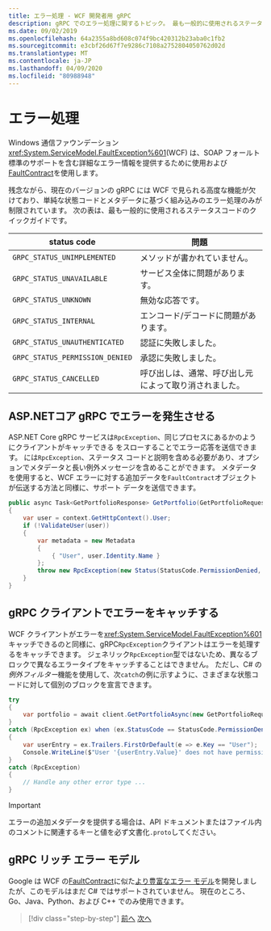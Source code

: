```yaml
---
title: エラー処理 - WCF 開発者用 gRPC
description: gRPC でのエラー処理に関するトピック。 最も一般的に使用されるステータスコードの表が含まれています。
ms.date: 09/02/2019
ms.openlocfilehash: 64a2355a8bd608c074f9bc420312b23aba0c1fb2
ms.sourcegitcommit: e3cbf26d67f7e9286c7108a2752804050762d02d
ms.translationtype: MT
ms.contentlocale: ja-JP
ms.lasthandoff: 04/09/2020
ms.locfileid: "80988948"
---
```

# <a name="error-handling"></a>エラー処理

Windows 通信ファウンデーション<xref:System.ServiceModel.FaultException%601>(WCF) は、SOAP フォールト標準のサポートを含む詳細なエラー情報を提供するために使用および[FaultContract](xref:System.ServiceModel.FaultContractAttribute)を使用します。

残念ながら、現在のバージョンの gRPC には WCF で見られる高度な機能が欠けており、単純な状態コードとメタデータに基づく組み込みのエラー処理のみが制限されています。 次の表は、最も一般的に使用されるステータスコードのクイックガイドです。

| status code | 問題 |
| ----------- | ------- |
| `GRPC_STATUS_UNIMPLEMENTED` | メソッドが書かれていません。 |
| `GRPC_STATUS_UNAVAILABLE` | サービス全体に問題があります。 |
| `GRPC_STATUS_UNKNOWN` | 無効な応答です。 |
| `GRPC_STATUS_INTERNAL` | エンコード/デコードに問題があります。 |
| `GRPC_STATUS_UNAUTHENTICATED` | 認証に失敗しました。 |
| `GRPC_STATUS_PERMISSION_DENIED` | 承認に失敗しました。 |
| `GRPC_STATUS_CANCELLED` | 呼び出しは、通常、呼び出し元によって取り消されました。 |

## <a name="raise-errors-in-aspnet-core-grpc"></a>ASP.NETコア gRPC でエラーを発生させる

ASP.NET Core gRPC サービスは`RpcException`、同じプロセスにあるかのようにクライアントがキャッチできる をスローすることでエラー応答を送信できます。 には`RpcException`、ステータス コードと説明を含める必要があり、オプションでメタデータと長い例外メッセージを含めることができます。 メタデータを使用すると、WCF エラーに対する追加データを`FaultContract`オブジェクトが伝送する方法と同様に、サポート データを送信できます。

```csharp
public async Task<GetPortfolioResponse> GetPortfolio(GetPortfolioRequest request, ServerCallContext context)
{
    var user = context.GetHttpContext().User;
    if (!ValidateUser(user))
    {
        var metadata = new Metadata
        {
            { "User", user.Identity.Name }
        };
        throw new RpcException(new Status(StatusCode.PermissionDenied, "Permission denied"), metadata);
    }
}
```

## <a name="catch-errors-in-grpc-clients"></a>gRPC クライアントでエラーをキャッチする

WCF クライアントがエラーを<xref:System.ServiceModel.FaultException%601>キャッチできるのと同様に、gRPC`RpcException`クライアントはエラーを処理するをキャッチできます。 ジェネリック`RpcException`型ではないため、異なるブロックで異なるエラータイプをキャッチすることはできません。 ただし、C# の*例外フィルター*機能を使用して、次`catch`の例に示すように、さまざまな状態コードに対して個別のブロックを宣言できます。

```csharp
try
{
    var portfolio = await client.GetPortfolioAsync(new GetPortfolioRequest { Id = id });
}
catch (RpcException ex) when (ex.StatusCode == StatusCode.PermissionDenied)
{
    var userEntry = ex.Trailers.FirstOrDefault(e => e.Key == "User");
    Console.WriteLine($"User '{userEntry.Value}' does not have permission to view this portfolio.");
}
catch (RpcException)
{
    // Handle any other error type ...
}
```

> [!IMPORTANT]
> エラーの追加メタデータを提供する場合は、API ドキュメントまたはファイル内のコメントに関連するキーと値を必ず文書化`.proto`してください。

## <a name="grpc-richer-error-model"></a>gRPC リッチ エラー モデル

Google は WCF の[FaultContract](xref:System.ServiceModel.FaultContractAttribute)に似た[より豊富なエラー モデル](https://cloud.google.com/apis/design/errors#error_model)を開発しましたが、このモデルはまだ C# ではサポートされていません。 現在のところ、Go、Java、Python、および C++ でのみ使用できます。

>[!div class="step-by-step"]
>[前へ](metadata.md)
>[次へ](ws-protocols.md)
